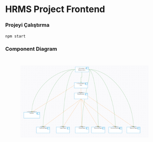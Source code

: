 # HRMS Project Frontend



### Projeyi Çalıştırma

 `npm start`

### Component Diagram


<p align="center" style="padding:25px">
   <img src="uml-component-diagram.png" width="90%" />
 
</p>

